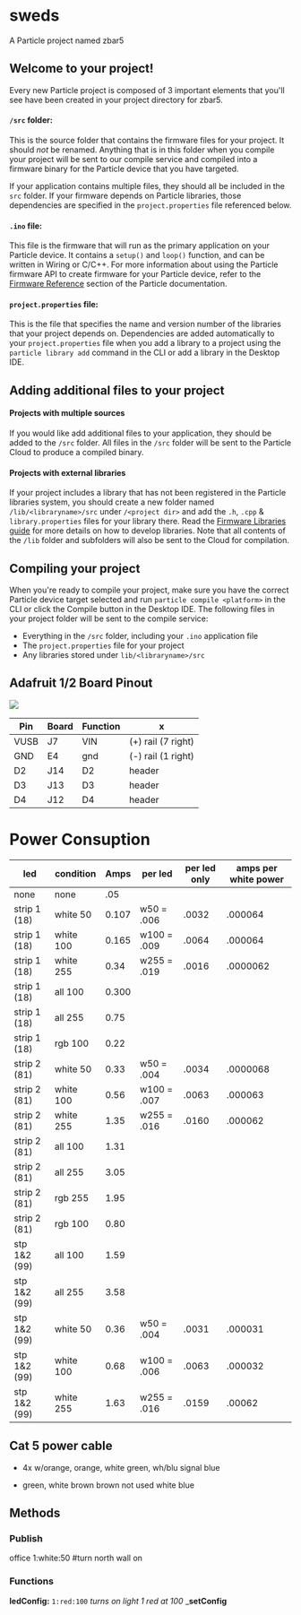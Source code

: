 # sweds

A Particle project named zbar5

## Welcome to your project!

Every new Particle project is composed of 3 important elements that you'll see have been created in your project directory for zbar5.

#### ```/src``` folder:  
This is the source folder that contains the firmware files for your project. It should *not* be renamed. 
Anything that is in this folder when you compile your project will be sent to our compile service and compiled into a firmware binary for the Particle device that you have targeted.

If your application contains multiple files, they should all be included in the `src` folder. If your firmware depends on Particle libraries, those dependencies are specified in the `project.properties` file referenced below.

#### ```.ino``` file:
This file is the firmware that will run as the primary application on your Particle device. It contains a `setup()` and `loop()` function, and can be written in Wiring or C/C++. For more information about using the Particle firmware API to create firmware for your Particle device, refer to the [Firmware Reference](https://docs.particle.io/reference/firmware/) section of the Particle documentation.

#### ```project.properties``` file:  
This is the file that specifies the name and version number of the libraries that your project depends on. Dependencies are added automatically to your `project.properties` file when you add a library to a project using the `particle library add` command in the CLI or add a library in the Desktop IDE.

## Adding additional files to your project

#### Projects with multiple sources
If you would like add additional files to your application, they should be added to the `/src` folder. All files in the `/src` folder will be sent to the Particle Cloud to produce a compiled binary.

#### Projects with external libraries
If your project includes a library that has not been registered in the Particle libraries system, you should create a new folder named `/lib/<libraryname>/src` under `/<project dir>` and add the `.h`, `.cpp` & `library.properties` files for your library there. Read the [Firmware Libraries guide](https://docs.particle.io/guide/tools-and-features/libraries/) for more details on how to develop libraries. Note that all contents of the `/lib` folder and subfolders will also be sent to the Cloud for compilation.

## Compiling your project

When you're ready to compile your project, make sure you have the correct Particle device target selected and run `particle compile <platform>` in the CLI or click the Compile button in the Desktop IDE. The following files in your project folder will be sent to the compile service:

- Everything in the `/src` folder, including your `.ino` application file
- The `project.properties` file for your project
- Any libraries stored under `lib/<libraryname>/src`

## Adafruit 1/2 Board Pinout

![](https://docs.particle.io/assets/images/photon-2-pinout.svg)

Pin | Board | Function | x
----|-------|----------|-- 
VUSB|   J7  | VIN      | (+) rail (7 right)
GND |   E4  | gnd      | (-) rail (1 right)  
D2  |   J14 | D2       | header
D3  |   J13 | D3       | header  
D4  |   J12 | D4       | header

# Power Consuption

led | condition | Amps | per led | per led only | amps per white power
----|-----------|------| ------ | ------------ |-----
none|none       | .05
strip 1 (18)|  white 50 | 0.107 | w50 = .006   | .0032 | .000064
strip 1 (18)|  white 100 | 0.165 | w100 = .009 | .0064 | .000064
strip 1 (18)|  white 255 | 0.34  | w255 = .019 | .0016 | .0000062
 strip 1 (18)|  all 100   | 0.300
strip 1 (18)|  all 255   | 0.75
strip 1 (18)|  rgb 100  | 0.22
strip 2 (81)|  white 50  | 0.33 | w50 = .004  | .0034  | .0000068
strip 2 (81)|  white 100 | 0.56 | w100 = .007 | .0063  | .000063
strip 2 (81)|  white 255 | 1.35 | w255 = .016 | .0160  | .000062
strip 2 (81)|  all 100   | 1.31
strip 2 (81)|  all 255   | 3.05
strip 2 (81)|  rgb 255   | 1.95
strip 2 (81)|  rgb 100   | 0.80
stp 1&2 (99)|  all 100   | 1.59
stp 1&2 (99)|  all 255   | 3.58
stp 1&2 (99)|  white 50  | 0.36 | w50 = .004  | .0031  | .000031
stp 1&2 (99)|  white 100 | 0.68 | w100 = .006 | .0063  | .000032
stp 1&2 (99)|  white 255 | 1.63 | w255 = .016 | .0159  | .00062

## Cat 5 power cable
+ 4x w/orange, orange, white green, wh/blu
signal blue
- green, white brown brown
 not used white blue 

## Methods
### Publish 
 office 1:white:50 #turn north wall on 

### Functions
__ledConfig:__ ```1:red:100``` _turns on light 1 red at 100_
___setConfig__